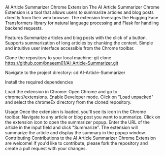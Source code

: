 AI Article Summarizer Chrome Extension
The AI Article Summarizer Chrome Extension is a tool that allows users to summarize articles and blog posts directly from their web browser. The extension leverages the Hugging Face Transformers library for natural language processing and Flask for handling backend requests.

Features
Summarize articles and blog posts with the click of a button.
Supports summarization of long articles by chunking the content.
Simple and intuitive user interface accessible from the Chrome toolbar.

Clone the repository to your local machine:
git clone https://github.com/bnaeem01/AI-Article-Summarizer.git

Navigate to the project directory:
cd AI-Article-Summarizer

Install the required dependencies



Load the extension in Chrome:
Open Chrome and go to chrome://extensions.
Enable Developer mode.
Click on "Load unpacked" and select the chromeEx directory from the cloned repository.



Usage
Once the extension is loaded, you'll see its icon in the Chrome toolbar.
Navigate to any article or blog post you want to summarize.
Click on the extension icon to open the summarizer popup.
Enter the URL of the article in the input field and click "Summarize".
The extension will summarize the article and display the summary in the popup window.
Contributing
Contributions to the AI Article Summarizer Chrome Extension are welcome! If you'd like to contribute, please fork the repository and create a pull request with your changes.